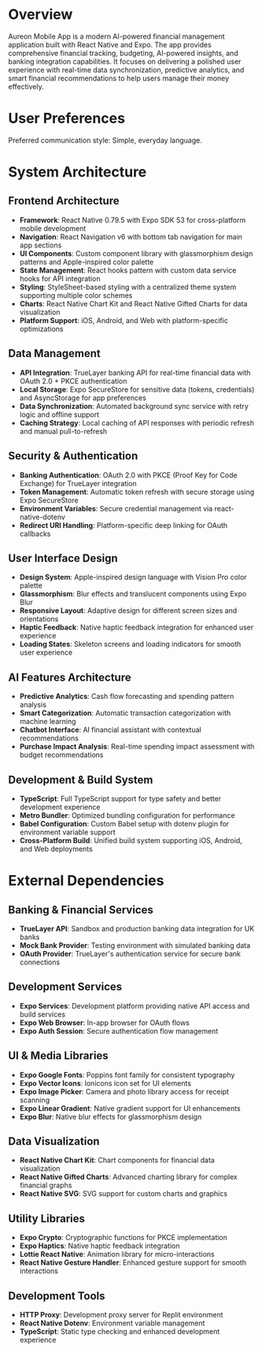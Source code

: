 # Overview

Aureon Mobile App is a modern AI-powered financial management application built with React Native and Expo. The app provides comprehensive financial tracking, budgeting, AI-powered insights, and banking integration capabilities. It focuses on delivering a polished user experience with real-time data synchronization, predictive analytics, and smart financial recommendations to help users manage their money effectively.

# User Preferences

Preferred communication style: Simple, everyday language.

# System Architecture

## Frontend Architecture
- **Framework**: React Native 0.79.5 with Expo SDK 53 for cross-platform mobile development
- **Navigation**: React Navigation v6 with bottom tab navigation for main app sections
- **UI Components**: Custom component library with glassmorphism design patterns and Apple-inspired color palette
- **State Management**: React hooks pattern with custom data service hooks for API integration
- **Styling**: StyleSheet-based styling with a centralized theme system supporting multiple color schemes
- **Charts**: React Native Chart Kit and React Native Gifted Charts for data visualization
- **Platform Support**: iOS, Android, and Web with platform-specific optimizations

## Data Management
- **API Integration**: TrueLayer banking API for real-time financial data with OAuth 2.0 + PKCE authentication
- **Local Storage**: Expo SecureStore for sensitive data (tokens, credentials) and AsyncStorage for app preferences
- **Data Synchronization**: Automated background sync service with retry logic and offline support
- **Caching Strategy**: Local caching of API responses with periodic refresh and manual pull-to-refresh

## Security & Authentication
- **Banking Authentication**: OAuth 2.0 with PKCE (Proof Key for Code Exchange) for TrueLayer integration
- **Token Management**: Automatic token refresh with secure storage using Expo SecureStore
- **Environment Variables**: Secure credential management via react-native-dotenv
- **Redirect URI Handling**: Platform-specific deep linking for OAuth callbacks

## User Interface Design
- **Design System**: Apple-inspired design language with Vision Pro color palette
- **Glassmorphism**: Blur effects and translucent components using Expo Blur
- **Responsive Layout**: Adaptive design for different screen sizes and orientations
- **Haptic Feedback**: Native haptic feedback integration for enhanced user experience
- **Loading States**: Skeleton screens and loading indicators for smooth user experience

## AI Features Architecture
- **Predictive Analytics**: Cash flow forecasting and spending pattern analysis
- **Smart Categorization**: Automatic transaction categorization with machine learning
- **Chatbot Interface**: AI financial assistant with contextual recommendations
- **Purchase Impact Analysis**: Real-time spending impact assessment with budget recommendations

## Development & Build System
- **TypeScript**: Full TypeScript support for type safety and better development experience
- **Metro Bundler**: Optimized bundling configuration for performance
- **Babel Configuration**: Custom Babel setup with dotenv plugin for environment variable support
- **Cross-Platform Build**: Unified build system supporting iOS, Android, and Web deployments

# External Dependencies

## Banking & Financial Services
- **TrueLayer API**: Sandbox and production banking data integration for UK banks
- **Mock Bank Provider**: Testing environment with simulated banking data
- **OAuth Provider**: TrueLayer's authentication service for secure bank connections

## Development Services
- **Expo Services**: Development platform providing native API access and build services
- **Expo Web Browser**: In-app browser for OAuth flows
- **Expo Auth Session**: Secure authentication flow management

## UI & Media Libraries
- **Expo Google Fonts**: Poppins font family for consistent typography
- **Expo Vector Icons**: Ionicons icon set for UI elements
- **Expo Image Picker**: Camera and photo library access for receipt scanning
- **Expo Linear Gradient**: Native gradient support for UI enhancements
- **Expo Blur**: Native blur effects for glassmorphism design

## Data Visualization
- **React Native Chart Kit**: Chart components for financial data visualization
- **React Native Gifted Charts**: Advanced charting library for complex financial graphs
- **React Native SVG**: SVG support for custom charts and graphics

## Utility Libraries
- **Expo Crypto**: Cryptographic functions for PKCE implementation
- **Expo Haptics**: Native haptic feedback integration
- **Lottie React Native**: Animation library for micro-interactions
- **React Native Gesture Handler**: Enhanced gesture support for smooth interactions

## Development Tools
- **HTTP Proxy**: Development proxy server for Replit environment
- **React Native Dotenv**: Environment variable management
- **TypeScript**: Static type checking and enhanced development experience